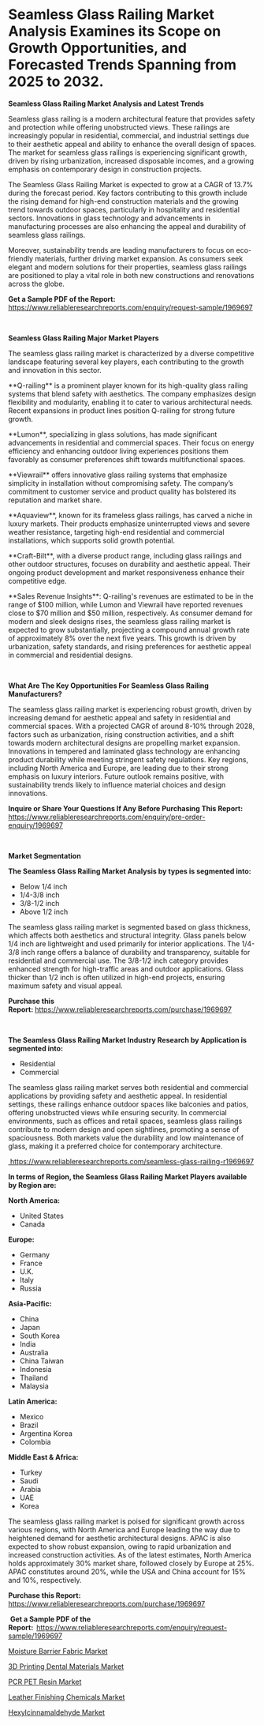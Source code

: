 <p><h1>Seamless Glass Railing Market Analysis Examines its Scope on Growth Opportunities, and Forecasted Trends Spanning from 2025 to 2032.</h1></p><p><strong>Seamless Glass Railing Market Analysis and Latest Trends</strong></p>
<p><p>Seamless glass railing is a modern architectural feature that provides safety and protection while offering unobstructed views. These railings are increasingly popular in residential, commercial, and industrial settings due to their aesthetic appeal and ability to enhance the overall design of spaces. The market for seamless glass railings is experiencing significant growth, driven by rising urbanization, increased disposable incomes, and a growing emphasis on contemporary design in construction projects.</p><p>The Seamless Glass Railing Market is expected to grow at a CAGR of 13.7% during the forecast period. Key factors contributing to this growth include the rising demand for high-end construction materials and the growing trend towards outdoor spaces, particularly in hospitality and residential sectors. Innovations in glass technology and advancements in manufacturing processes are also enhancing the appeal and durability of seamless glass railings.</p><p>Moreover, sustainability trends are leading manufacturers to focus on eco-friendly materials, further driving market expansion. As consumers seek elegant and modern solutions for their properties, seamless glass railings are positioned to play a vital role in both new constructions and renovations across the globe.</p></p>
<p><strong>Get a Sample PDF of the Report:&nbsp;</strong> <a href="https://www.reliableresearchreports.com/enquiry/request-sample/1969697?utm_campaign=117&utm_medium=2&utm_source=Github&utm_content=ia&utm_term=01042025&utm_id=seamless-glass-railing">https://www.reliableresearchreports.com/enquiry/request-sample/1969697</a></p>
<p>&nbsp;</p>
<p><strong>Seamless Glass Railing Major Market Players</strong></p>
<p><p>The seamless glass railing market is characterized by a diverse competitive landscape featuring several key players, each contributing to the growth and innovation in this sector.</p><p>**Q-railing** is a prominent player known for its high-quality glass railing systems that blend safety with aesthetics. The company emphasizes design flexibility and modularity, enabling it to cater to various architectural needs. Recent expansions in product lines position Q-railing for strong future growth.</p><p>**Lumon**, specializing in glass solutions, has made significant advancements in residential and commercial spaces. Their focus on energy efficiency and enhancing outdoor living experiences positions them favorably as consumer preferences shift towards multifunctional spaces.</p><p>**Viewrail** offers innovative glass railing systems that emphasize simplicity in installation without compromising safety. The company’s commitment to customer service and product quality has bolstered its reputation and market share.</p><p>**Aquaview**, known for its frameless glass railings, has carved a niche in luxury markets. Their products emphasize uninterrupted views and severe weather resistance, targeting high-end residential and commercial installations, which supports solid growth potential.</p><p>**Craft-Bilt**, with a diverse product range, including glass railings and other outdoor structures, focuses on durability and aesthetic appeal. Their ongoing product development and market responsiveness enhance their competitive edge.</p><p>**Sales Revenue Insights**: Q-railing's revenues are estimated to be in the range of $100 million, while Lumon and Viewrail have reported revenues close to $70 million and $50 million, respectively. As consumer demand for modern and sleek designs rises, the seamless glass railing market is expected to grow substantially, projecting a compound annual growth rate of approximately 8% over the next five years. This growth is driven by urbanization, safety standards, and rising preferences for aesthetic appeal in commercial and residential designs.</p></p>
<p>&nbsp;</p>
<p><strong>What Are The Key Opportunities For Seamless Glass Railing Manufacturers?</strong></p>
<p><p>The seamless glass railing market is experiencing robust growth, driven by increasing demand for aesthetic appeal and safety in residential and commercial spaces. With a projected CAGR of around 8-10% through 2028, factors such as urbanization, rising construction activities, and a shift towards modern architectural designs are propelling market expansion. Innovations in tempered and laminated glass technology are enhancing product durability while meeting stringent safety regulations. Key regions, including North America and Europe, are leading due to their strong emphasis on luxury interiors. Future outlook remains positive, with sustainability trends likely to influence material choices and design innovations.</p></p>
<p><strong>Inquire or Share Your Questions If Any Before Purchasing This Report:</strong> <a href="https://www.reliableresearchreports.com/enquiry/pre-order-enquiry/1969697?utm_campaign=117&utm_medium=2&utm_source=Github&utm_content=ia&utm_term=01042025&utm_id=seamless-glass-railing">https://www.reliableresearchreports.com/enquiry/pre-order-enquiry/1969697</a></p>
<p>&nbsp;</p>
<p><strong>Market Segmentation</strong></p>
<p><strong>The Seamless Glass Railing Market Analysis by types is segmented into:</strong></p>
<p><ul><li>Below 1/4 inch</li><li>1/4-3/8 inch</li><li>3/8-1/2 inch</li><li>Above 1/2 inch</li></ul></p>
<p><p>The seamless glass railing market is segmented based on glass thickness, which affects both aesthetics and structural integrity. Glass panels below 1/4 inch are lightweight and used primarily for interior applications. The 1/4-3/8 inch range offers a balance of durability and transparency, suitable for residential and commercial use. The 3/8-1/2 inch category provides enhanced strength for high-traffic areas and outdoor applications. Glass thicker than 1/2 inch is often utilized in high-end projects, ensuring maximum safety and visual appeal.</p></p>
<p><strong>Purchase this Report:&nbsp;</strong><a href="https://www.reliableresearchreports.com/purchase/1969697?utm_campaign=117&utm_medium=2&utm_source=Github&utm_content=ia&utm_term=01042025&utm_id=seamless-glass-railing">https://www.reliableresearchreports.com/purchase/1969697</a></p>
<p>&nbsp;</p>
<p><strong>The Seamless Glass Railing Market Industry Research by Application is segmented into:</strong></p>
<p><ul><li>Residential</li><li>Commercial</li></ul></p>
<p><p>The seamless glass railing market serves both residential and commercial applications by providing safety and aesthetic appeal. In residential settings, these railings enhance outdoor spaces like balconies and patios, offering unobstructed views while ensuring security. In commercial environments, such as offices and retail spaces, seamless glass railings contribute to modern design and open sightlines, promoting a sense of spaciousness. Both markets value the durability and low maintenance of glass, making it a preferred choice for contemporary architecture.</p></p>
<p><a href="https://www.reliableresearchreports.com/seamless-glass-railing-r1969697?utm_campaign=117&utm_medium=2&utm_source=Github&utm_content=ia&utm_term=01042025&utm_id=seamless-glass-railing">&nbsp;https://www.reliableresearchreports.com/seamless-glass-railing-r1969697</a></p>
<p><strong>In terms of Region, the Seamless Glass Railing Market Players available by Region are:</strong></p>
<p>
    <p> <strong> North America: </strong>
        <ul>
            <li>United States</li>
            <li>Canada</li>
        </ul>
        </p> 
    <p> <strong> Europe: </strong>
        <ul>
            <li>Germany</li>
            <li>France</li>
            <li>U.K.</li>
            <li>Italy</li>
            <li>Russia</li>
        </ul>
        </p> 
    <p> <strong> Asia-Pacific: </strong>
        <ul>
            <li>China</li>
            <li>Japan</li>
            <li>South Korea</li>
            <li>India</li>
            <li>Australia</li>
            <li>China Taiwan</li>
            <li>Indonesia</li>
            <li>Thailand</li>
            <li>Malaysia</li>
        </ul>
        </p> 
    <p> <strong> Latin America: </strong>
        <ul>
            <li>Mexico</li>
            <li>Brazil</li>
            <li>Argentina Korea</li>
            <li>Colombia</li>
        </ul>
        </p> 
    <p> <strong> Middle East & Africa: </strong>
        <ul>
            <li>Turkey</li>
            <li>Saudi</li>
            <li>Arabia</li>
            <li>UAE</li>
            <li>Korea</li>
        </ul>
    </p>
    </p>
<p><p>The seamless glass railing market is poised for significant growth across various regions, with North America and Europe leading the way due to heightened demand for aesthetic architectural designs. APAC is also expected to show robust expansion, owing to rapid urbanization and increased construction activities. As of the latest estimates, North America holds approximately 30% market share, followed closely by Europe at 25%. APAC constitutes around 20%, while the USA and China account for 15% and 10%, respectively.</p></p>
<p><strong>Purchase this Report: </strong><a href="https://www.reliableresearchreports.com/purchase/1969697?utm_campaign=117&utm_medium=2&utm_source=Github&utm_content=ia&utm_term=01042025&utm_id=seamless-glass-railing">https://www.reliableresearchreports.com/purchase/1969697</a></p>
<p>&nbsp;<strong>Get a Sample PDF of the Report:&nbsp;&nbsp;</strong><a href="https://www.reliableresearchreports.com/enquiry/request-sample/1969697?utm_campaign=117&utm_medium=2&utm_source=Github&utm_content=ia&utm_term=01042025&utm_id=seamless-glass-railing">https://www.reliableresearchreports.com/enquiry/request-sample/1969697</a></p>
<p><strong></strong></p>
<p><p><a href="https://github.com/pomasifilo/Market-Research-Report-List-1/blob/main/moisture-barrier-fabric-market.md?utm_campaign=117&utm_medium=2&utm_source=Github&utm_content=ia&utm_term=01042025&utm_id=seamless-glass-railing">Moisture Barrier Fabric Market</a></p><p><a href="https://github.com/nontoengolo/Market-Research-Report-List-1/blob/main/3d-printing-dental-materials-market.md?utm_campaign=117&utm_medium=2&utm_source=Github&utm_content=ia&utm_term=01042025&utm_id=seamless-glass-railing">3D Printing Dental Materials Market</a></p><p><a href="https://github.com/avikalitesjj/Market-Research-Report-List-1/blob/main/pcr-pet-resin-market.md?utm_campaign=117&utm_medium=2&utm_source=Github&utm_content=ia&utm_term=01042025&utm_id=seamless-glass-railing">PCR PET Resin Market</a></p><p><a href="https://github.com/shefikagbons/Market-Research-Report-List-1/blob/main/leather-finishing-chemicals-market.md?utm_campaign=117&utm_medium=2&utm_source=Github&utm_content=ia&utm_term=01042025&utm_id=seamless-glass-railing">Leather Finishing Chemicals Market</a></p><p><a href="https://github.com/ceneabiruk11/Market-Research-Report-List-1/blob/main/hexylcinnamaldehyde-market.md?utm_campaign=117&utm_medium=2&utm_source=Github&utm_content=ia&utm_term=01042025&utm_id=seamless-glass-railing">Hexylcinnamaldehyde Market</a></p></p>